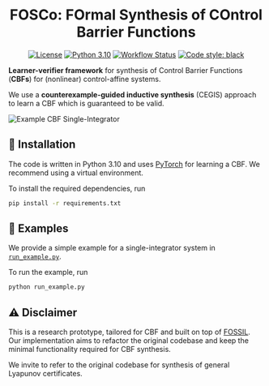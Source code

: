 <h1 align="center">
FOSCo: FOrmal Synthesis of COntrol Barrier Functions
</h1>

<p align="center">
<a href="https://opensource.org/license/bsd-3-clause/"><img alt="License" src="https://img.shields.io/badge/License-BSD_3--Clause-blue.svg"></a>
<a href="https://python.org"><img alt="Python 3.10" src="https://img.shields.io/badge/python-3.10-blue.svg"></a>
<a href="https://github.com/luigiberducci/fosco/actions/workflows/tests_on_push.yml/badge.svg"><img alt="Workflow Status" src="https://github.com/luigiberducci/fosco/actions/workflows/tests_on_push.yml/badge.svg"></a>
<a href="https://github.com/psf/black"><img alt="Code style: black" src="https://img.shields.io/badge/code%20style-black-000000.svg"></a>
</p>

**Learner-verifier framework** for synthesis of Control Barrier Functions (**CBFs**) 
for (nonlinear) control-affine systems.

We use a **counterexample-guided inductive synthesis** (CEGIS) approach to
learn a CBF which is guaranteed to be valid.

![Example CBF Single-Integrator](docs%2Fsingle_integrator.gif)

## :wrench: Installation 
The code is written in Python 3.10 and uses [PyTorch](https://pytorch.org/) for
learning a CBF.
We recommend using a virtual environment.

To install the required dependencies, run
```bash
pip install -r requirements.txt
```

## :rocket: Examples 
We provide a simple example for a single-integrator system in 
[`run_example.py`](run_example.py).

To run the example, run
```bash
python run_example.py
```

## :warning: Disclaimer
This is a research prototype, tailored for CBF and built on top of [FOSSIL](https://github.com/oxford-oxcav/fossil).
Our implementation aims to refactor the original codebase and keep the minimal functionality required for CBF synthesis.

We invite to refer to the original codebase for synthesis of general Lyapunov certificates.
